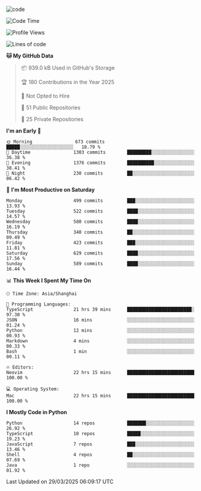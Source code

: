 
<!--
**liuyaanng/liuyaanng** is a ✨ _special_ ✨ repository because its `README.md` (this file) appears on your GitHub profile.

Here are some ideas to get you started:

- 🔭 I’m currently working on ...
- 🌱 I’m currently learning ...
- 👯 I’m looking to collaborate on ...
- 🤔 I’m looking for help with ...
- 💬 Ask me about ...
- 📫 How to reach me: ...
- 😄 Pronouns: ...
- ⚡ Fun fact: ...
-->


![code](https://cdn.jsdelivr.net/gh/liuyaanng/liuyaanng@1.0/code.gif) 

<!--START_SECTION:waka-->
![Code Time](http://img.shields.io/badge/Code%20Time-1%2C338%20hrs%2022%20mins-blue)

![Profile Views](http://img.shields.io/badge/Profile%20Views-0-blue)

![Lines of code](https://img.shields.io/badge/From%20Hello%20World%20I%27ve%20Written-21.0%20million%20lines%20of%20code-blue)

**🐱 My GitHub Data** 

> 📦 939.0 kB Used in GitHub's Storage 
 > 
> 🏆 180 Contributions in the Year 2025
 > 
> 🚫 Not Opted to Hire
 > 
> 📜 51 Public Repositories 
 > 
> 🔑 25 Private Repositories 
 > 
**I'm an Early 🐤** 

```text
🌞 Morning                673 commits         █████░░░░░░░░░░░░░░░░░░░░   18.79 % 
🌆 Daytime                1303 commits        █████████░░░░░░░░░░░░░░░░   36.38 % 
🌃 Evening                1376 commits        ██████████░░░░░░░░░░░░░░░   38.41 % 
🌙 Night                  230 commits         ██░░░░░░░░░░░░░░░░░░░░░░░   06.42 % 
```
📅 **I'm Most Productive on Saturday** 

```text
Monday                   499 commits         ███░░░░░░░░░░░░░░░░░░░░░░   13.93 % 
Tuesday                  522 commits         ████░░░░░░░░░░░░░░░░░░░░░   14.57 % 
Wednesday                580 commits         ████░░░░░░░░░░░░░░░░░░░░░   16.19 % 
Thursday                 340 commits         ██░░░░░░░░░░░░░░░░░░░░░░░   09.49 % 
Friday                   423 commits         ███░░░░░░░░░░░░░░░░░░░░░░   11.81 % 
Saturday                 629 commits         ████░░░░░░░░░░░░░░░░░░░░░   17.56 % 
Sunday                   589 commits         ████░░░░░░░░░░░░░░░░░░░░░   16.44 % 
```


📊 **This Week I Spent My Time On** 

```text
🕑︎ Time Zone: Asia/Shanghai

💬 Programming Languages: 
TypeScript               21 hrs 39 mins      ████████████████████████░   97.30 % 
JSON                     16 mins             ░░░░░░░░░░░░░░░░░░░░░░░░░   01.24 % 
Python                   12 mins             ░░░░░░░░░░░░░░░░░░░░░░░░░   00.93 % 
Markdown                 4 mins              ░░░░░░░░░░░░░░░░░░░░░░░░░   00.33 % 
Bash                     1 min               ░░░░░░░░░░░░░░░░░░░░░░░░░   00.11 % 

🔥 Editors: 
Neovim                   22 hrs 15 mins      █████████████████████████   100.00 % 

💻 Operating System: 
Mac                      22 hrs 15 mins      █████████████████████████   100.00 % 
```

**I Mostly Code in Python** 

```text
Python                   14 repos            ███████░░░░░░░░░░░░░░░░░░   26.92 % 
TypeScript               10 repos            █████░░░░░░░░░░░░░░░░░░░░   19.23 % 
JavaScript               7 repos             ███░░░░░░░░░░░░░░░░░░░░░░   13.46 % 
Shell                    4 repos             ██░░░░░░░░░░░░░░░░░░░░░░░   07.69 % 
Java                     1 repo              ░░░░░░░░░░░░░░░░░░░░░░░░░   01.92 % 
```




 Last Updated on 29/03/2025 06:09:17 UTC
<!--END_SECTION:waka-->
